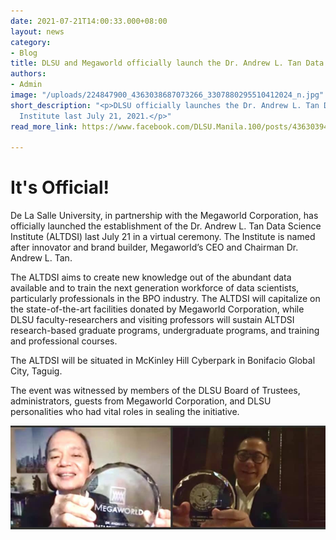 ```yaml
---
date: 2021-07-21T14:00:33.000+08:00
layout: news
category:
- Blog
title: DLSU and Megaworld officially launch the Dr. Andrew L. Tan Data Science Institute
authors:
- Admin
image: "/uploads/224847900_4363038687073266_3307880295510412024_n.jpg"
short_description: "<p>DLSU officially launches the Dr. Andrew L. Tan Data Science
  Institute last July 21, 2021.</p>"
read_more_link: https://www.facebook.com/DLSU.Manila.100/posts/4363039473739854

---
```


# It's Official!

De La Salle University, in partnership with the Megaworld Corporation, has officially launched the establishment of the Dr. Andrew L. Tan Data Science Institute (ALTDSI) last July 21 in a virtual ceremony. The Institute is named after innovator and brand builder, Megaworld’s CEO and Chairman Dr. Andrew L. Tan.

The ALTDSI aims to create new knowledge out of the abundant data available and to train the next generation workforce of data scientists, particularly professionals in the BPO industry. The ALTDSI will capitalize on the state-of-the-art facilities donated by Megaworld Corporation, while DLSU faculty-researchers and visiting professors will sustain ALTDSI research-based graduate programs, undergraduate programs, and training and professional courses.

The ALTDSI will be situated in McKinley Hill Cyberpark in Bonifacio Global City, Taguig.

The event was witnessed by members of the DLSU Board of Trustees, administrators, guests from Megaworld Corporation, and DLSU personalities who had vital roles in sealing the initiative.

![](/uploads/224519883_4363038777073257_8426095537376001139_n.jpg)